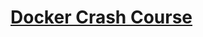 # [Docker Crash Course](https://www.udemy.com/course/docker-tutorial-for-devops-run-docker-containers/)

